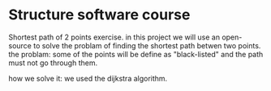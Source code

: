 # Structure software course

Shortest path of 2 points exercise.
in this project we will use an open-source to solve the problam of finding the shortest path betwen two points.
the problam:
some of the points will be define as "black-listed" and the path must not go through them.

how we solve it:
we used the dijkstra algorithm.


